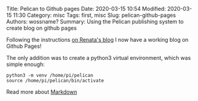 Title: Pelican to Github pages
Date: 2020-03-15 10:54
Modified: 2020-03-15 11:30
Category: misc
Tags: first, misc
Slug: pelican-github-pages
Authors: wossname?
Summary: Using the Pelican publishing system to create blog on github pages

Following the instructions 
[on Renata's blog](https://rsip22.github.io/blog/create-a-blog-with-pelican-and-github-pages.html "Renata's blog")
I now have a working blog on Github Pages!


The only addition was to create a python3 virtual environment, which was simple enough:

	python3 -m venv /home/pi/pelican
	source /home/pi/pelican/bin/activate


Read more about 
[Markdown](https://daringfireball.net/projects/markdown/syntax "Markdown syntax")



